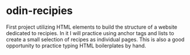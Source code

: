 # odin-recipies
First project utilizing HTML elements to build the structure of a website dedicated to recipies. In it I will practice using anchor tags and lists to create a small selection of recipes as individual pages. This is also a good opportunity to practice typing HTML boilerplates by hand.

